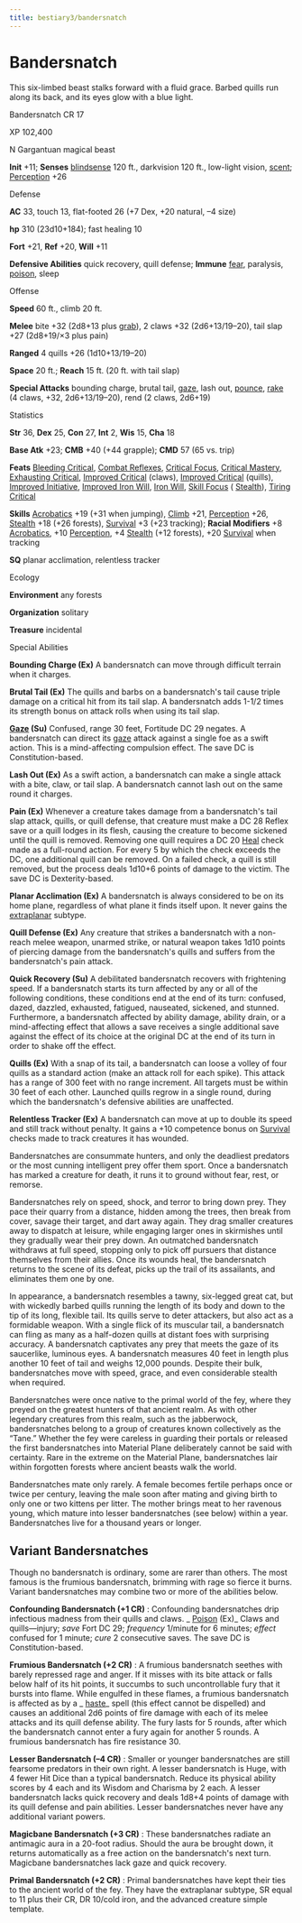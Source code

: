 ```yaml
---
title: bestiary3/bandersnatch
---
```

# Bandersnatch

This six-limbed beast stalks forward with a fluid grace. Barbed quills run along its back, and its eyes glow with a blue light.

Bandersnatch CR 17

XP 102,400

N Gargantuan magical beast

**Init** +11; **Senses** [blindsense](monster_dir/universalMonsterRules#_blindsense) 120 ft., darkvision 120 ft., low-light vision, [scent](monsters/universalMonsterRules#_scent); [Perception](skill_dir/perception#_perception) +26

Defense

**AC** 33, touch 13, flat-footed 26 (+7 Dex, +20 natural, –4 size)

**hp** 310 (23d10+184); fast healing 10

**Fort** +21, **Ref** +20, **Will** +11

**Defensive Abilities** quick recovery, quill defense; **Immune** [fear](monsters/universalMonsterRules#_fear-(su-or-sp)), paralysis, [poison](monster_dir/universalMonsterRules#_poison-(ex-or-su)), sleep

Offense

**Speed** 60 ft., climb 20 ft.

**Melee** bite +32 (2d8+13 plus [grab](monsters/universalMonsterRules#_grab)), 2 claws +32 (2d6+13/19–20), tail slap +27 (2d8+19/×3 plus pain)

**Ranged** 4 quills +26 (1d10+13/19–20)

**Space** 20 ft.; **Reach** 15 ft. (20 ft. with tail slap)

**Special Attacks** bounding charge, brutal tail, [gaze](monster_dir/universalMonsterRules#_gaze), lash out, [pounce](monsters/universalMonsterRules#_pounce), [rake](monster_dir/universalMonsterRules#_rake) (4 claws, +32, 2d6+13/19–20), rend (2 claws, 2d6+19)

Statistics

**Str** 36, **Dex** 25, **Con** 27, **Int** 2, **Wis** 15, **Cha** 18

**Base Atk** +23; **CMB** +40 (+44 grapple); **CMD** 57 (65 vs. trip)

**Feats** [Bleeding Critical](feats#_bleeding-critical), [Combat Reflexes](feats#_combat-reflexes), [Critical Focus](feats#_critical-focus), [Critical Mastery](feats#_critical-mastery), [Exhausting Critical](feats#_exhausting-critical), [Improved Critical](feats#_improved-critical) (claws), [Improved Critical](feats#_improved-critical) (quills), [Improved Initiative](feats#_improved-initiative), [Improved Iron Will](feats#_improved-iron-will), [Iron Will](feats#_iron-will), [Skill Focus](feats#_skill-focus) ( [Stealth](skill_dir/stealth#_stealth)), [Tiring Critical](feats#_tiring-critical)

**Skills** [Acrobatics](skills/acrobatics#_acrobatics) +19 (+31 when jumping), [Climb](skill_dir/climb#_climb) +21, [Perception](skills/perception#_perception) +26, [Stealth](skill_dir/stealth#_stealth) +18 (+26 forests), [Survival](skills/survival#_survival) +3 (+23 tracking); **Racial Modifiers** +8 [Acrobatics](skill_dir/acrobatics#_acrobatics), +10 [Perception](skills/perception#_perception), +4 [Stealth](skill_dir/stealth#_stealth) (+12 forests), +20 [Survival](skills/survival#_survival) when tracking

**SQ** planar acclimation, relentless tracker

Ecology

**Environment** any forests

**Organization** solitary

**Treasure** incidental

Special Abilities

**Bounding Charge (Ex)** A bandersnatch can move through difficult terrain when it charges.

**Brutal Tail (Ex)** The quills and barbs on a bandersnatch's tail cause triple damage on a critical hit from its tail slap. A bandersnatch adds 1-1/2 times its strength bonus on attack rolls when using its tail slap.

**[Gaze](monster_dir/universalMonsterRules#_gaze) (Su)** Confused, range 30 feet, Fortitude DC 29 negates. A bandersnatch can direct its [gaze](monsters/universalMonsterRules#_gaze) attack against a single foe as a swift action. This is a mind-affecting compulsion effect. The save DC is Constitution-based.

**Lash Out (Ex)** As a swift action, a bandersnatch can make a single attack with a bite, claw, or tail slap. A bandersnatch cannot lash out on the same round it charges.

**Pain (Ex)** Whenever a creature takes damage from a bandersnatch's tail slap attack, quills, or quill defense, that creature must make a DC 28 Reflex save or a quill lodges in its flesh, causing the creature to become sickened until the quill is removed. Removing one quill requires a DC 20 [Heal](skill_dir/heal#_heal) check made as a full-round action. For every 5 by which the check exceeds the DC, one additional quill can be removed. On a failed check, a quill is still removed, but the process deals 1d10+6 points of damage to the victim. The save DC is Dexterity-based.

**Planar Acclimation (Ex)** A bandersnatch is always considered to be on its home plane, regardless of what plane it finds itself upon. It never gains the [extraplanar](monsters/creatureTypes#_extraplanar-subtype) subtype.

**Quill Defense (Ex)** Any creature that strikes a bandersnatch with a non-reach melee weapon, unarmed strike, or natural weapon takes 1d10 points of piercing damage from the bandersnatch's quills and suffers from the bandersnatch's pain attack.

**Quick Recovery (Su)** A debilitated bandersnatch recovers with frightening speed. If a bandersnatch starts its turn affected by any or all of the following conditions, these conditions end at the end of its turn: confused, dazed, dazzled, exhausted, fatigued, nauseated, sickened, and stunned. Furthermore, a bandersnatch affected by ability damage, ability drain, or a mind-affecting effect that allows a save receives a single additional save against the effect of its choice at the original DC at the end of its turn in order to shake off the effect.

**Quills (Ex)** With a snap of its tail, a bandersnatch can loose a volley of four quills as a standard action (make an attack roll for each spike). This attack has a range of 300 feet with no range increment. All targets must be within 30 feet of each other. Launched quills regrow in a single round, during which the bandersnatch's defensive abilities are unaffected.

**Relentless Tracker (Ex)** A bandersnatch can move at up to double its speed and still track without penalty. It gains a +10 competence bonus on [Survival](skill_dir/survival#_survival) checks made to track creatures it has wounded.

Bandersnatches are consummate hunters, and only the deadliest predators or the most cunning intelligent prey offer them sport. Once a bandersnatch has marked a creature for death, it runs it to ground without fear, rest, or remorse.

Bandersnatches rely on speed, shock, and terror to bring down prey. They pace their quarry from a distance, hidden among the trees, then break from cover, savage their target, and dart away again. They drag smaller creatures away to dispatch at leisure, while engaging larger ones in skirmishes until they gradually wear their prey down. An outmatched bandersnatch withdraws at full speed, stopping only to pick off pursuers that distance themselves from their allies. Once its wounds heal, the bandersnatch returns to the scene of its defeat, picks up the trail of its assailants, and eliminates them one by one.

In appearance, a bandersnatch resembles a tawny, six-legged great cat, but with wickedly barbed quills running the length of its body and down to the tip of its long, flexible tail. Its quills serve to deter attackers, but also act as a formidable weapon. With a single flick of its muscular tail, a bandersnatch can fling as many as a half-dozen quills at distant foes with surprising accuracy. A bandersnatch captivates any prey that meets the gaze of its saucerlike, luminous eyes. A bandersnatch measures 40 feet in length plus another 10 feet of tail and weighs 12,000 pounds. Despite their bulk, bandersnatches move with speed, grace, and even considerable stealth when required.

Bandersnatches were once native to the primal world of the fey, where they preyed on the greatest hunters of that ancient realm. As with other legendary creatures from this realm, such as the jabberwock, bandersnatches belong to a group of creatures known collectively as the “Tane.” Whether the fey were careless in guarding their portals or released the first bandersnatches into Material Plane deliberately cannot be said with certainty. Rare in the extreme on the Material Plane, bandersnatches lair within forgotten forests where ancient beasts walk the world.

Bandersnatches mate only rarely. A female becomes fertile perhaps once or twice per century, leaving the male soon after mating and giving birth to only one or two kittens per litter. The mother brings meat to her ravenous young, which mature into lesser bandersnatches (see below) within a year. Bandersnatches live for a thousand years or longer.

## Variant Bandersnatches

Though no bandersnatch is ordinary, some are rarer than others. The most famous is the frumious bandersnatch, brimming with rage so fierce it burns. Variant bandersnatches may combine two or more of the abilities below.

**Confounding Bandersnatch (+1 CR)** : Confounding bandersnatches drip infectious madness from their quills and claws. _ [Poison](spells/poison#_poison) (Ex)_ Claws and quills—injury; _save_ Fort DC 29; _frequency_ 1/minute for 6 minutes; _effect_ confused for 1 minute; _cure_ 2 consecutive saves. The save DC is Constitution-based.

**Frumious Bandersnatch (+2 CR)** : A frumious bandersnatch seethes with barely repressed rage and anger. If it misses with its bite attack or falls below half of its hit points, it succumbs to such uncontrollable fury that it bursts into flame. While engulfed in these flames, a frumious bandersnatch is affected as by a _ [haste](spell_dir/haste#_haste)_ spell (this effect cannot be dispelled) and causes an additional 2d6 points of fire damage with each of its melee attacks and its quill defense ability. The fury lasts for 5 rounds, after which the bandersnatch cannot enter a fury again for another 5 rounds. A frumious bandersnatch has fire resistance 30.

**Lesser Bandersnatch (–4 CR)** : Smaller or younger bandersnatches are still fearsome predators in their own right. A lesser bandersnatch is Huge, with 4 fewer Hit Dice than a typical bandersnatch. Reduce its physical ability scores by 4 each and its Wisdom and Charisma by 2 each. A lesser bandersnatch lacks quick recovery and deals 1d8+4 points of damage with its quill defense and pain abilities. Lesser bandersnatches never have any additional variant powers.

**Magicbane Bandersnatch (+3 CR)** : These bandersnatches radiate an antimagic aura in a 20-foot radius. Should the aura be brought down, it returns automatically as a free action on the bandersnatch's next turn. Magicbane bandersnatches lack gaze and quick recovery.

**Primal Bandersnatch (+2 CR)** : Primal bandersnatches have kept their ties to the ancient world of the fey. They have the extraplanar subtype, SR equal to 11 plus their CR, DR 10/cold iron, and the advanced creature simple template.

